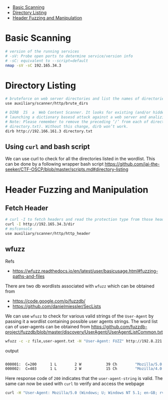 * [Basic Scanning](#bash-scanning)
* [Directory Listing](#directory-listing)
* [Header Fuzzing and Manipulation](#header-fuzzing-and-manipulation)
# Basic Scanning
```sh
# version of the running services
# -sV: Probe open ports to determine service/version info
# -sC: equivalent to --script=default
nmap -sV -sC 192.165.34.3
```
# Directory Listing
```sh
# bruteforce on web server directories and list the names of directories found using msfconsole
use auxiliary/scanner/http/brute_dirs

# DIRB  IS  a  Web Content Scanner. It looks for existing (and/or hidden) Web Objects. It basically works by
# launching a dictionary basesd attack against a web server and analizing the response.
# Note: Please remember to remove the preceding ‘/’ from each of directory name entry (in the
# directory.txt). Without this change, dirb won’t work.
dirb http://192.166.161.3 directory.txt
```
## Using `curl` and bash script
We can use curl to check for all the directories listed in the wordlist. This can be done by a following wrapper bash script
<https://github.com/jai-the-seeker/CTF-OSCP/blob/master/scripts.md#directory-listing>

# Header Fuzzing and Manipulation
## Fetch Header
```sh
# curl -I to fetch headers and read the protection type from those headers
curl -I http://192.165.34.3/dir
# msfconsole
use auxiliary/scanner/http/http_header
```
## wfuzz
Refs
* <https://wfuzz.readthedocs.io/en/latest/user/basicusage.html#fuzzing-paths-and-files>

There are two db wordlists associated with `wfuzz` which can be obtained from
* <https://code.google.com/p/fuzzdb/>
* <https://github.com/danielmiessler/SecLists>

We can use `wfuzz` to check for various valid strings of the `User-Agent` by passing it a wordlist containing possible user agents strings.
The word list can of user-agents can be obtained from <https://github.com/fuzzdb-project/fuzzdb/blob/master/discovery/UserAgent/UserAgentListCommon.txt>
```sh
wfuzz -c -z file,user-agent.txt -H "User-Agent: FUZZ" http://192.8.221.3/secret
```
output
```sh

000001:  C=200      1 L        2 W           39 Ch        "Mozilla/5.0 (Windows; U; Windows NT 5.1; en-GB; rv:1.8.1.6) Gecko/20070725 Firefox/2.0.0.6"
000002:  C=403      1 L        2 W           15 Ch        "Mozilla/4.0 (compatible; MSIE 7.0; Windows NT 5.1)"
```
Here response code of `200` indicates that the `user-agent-string` is valid. The same can now be used with `curl` to verify and access the webpage
```sh
curl -H "User-Agent: Mozilla/5.0 (Windows; U; Windows NT 5.1; en-GB; rv:1.8.1.6) Gecko/20070725 Firefox/2.0.0.6" 192.8.221.3/secret
```
